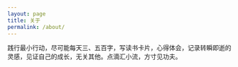 ```yaml
---
layout: page
title: 关于
permalink: /about/
---
```


践行最小行动，尽可能每天三、五百字，写读书卡片，心得体会，记录转瞬即逝的灵感，见证自己的成长，无关其他。点滴汇小流，方寸见功夫。


